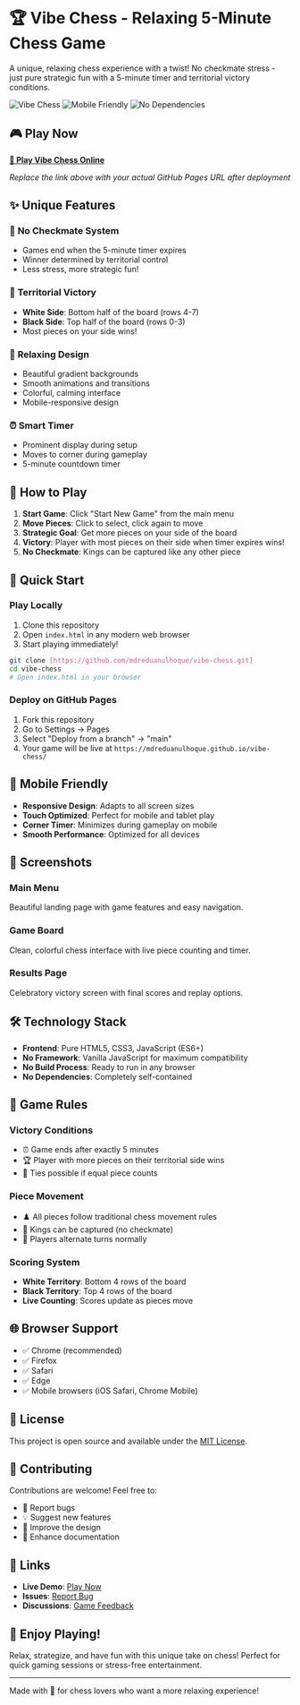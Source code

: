 # 🏆 Vibe Chess - Relaxing 5-Minute Chess Game

A unique, relaxing chess experience with a twist! No checkmate stress - just pure strategic fun with a 5-minute timer and territorial victory conditions.

![Vibe Chess](https://img.shields.io/badge/Game-Chess-blue) ![Mobile Friendly](https://img.shields.io/badge/Mobile-Friendly-green) ![No Dependencies](https://img.shields.io/badge/Dependencies-None-orange)

## 🎮 **Play Now**

**[🚀 Play Vibe Chess Online]([https://mdreduanulhoque.github.io/vibe-chess/])**

*Replace the link above with your actual GitHub Pages URL after deployment*

## ✨ **Unique Features**

### 🎯 **No Checkmate System**
- Games end when the 5-minute timer expires
- Winner determined by territorial control
- Less stress, more strategic fun!

### 🏁 **Territorial Victory**
- **White Side**: Bottom half of the board (rows 4-7)
- **Black Side**: Top half of the board (rows 0-3)
- Most pieces on your side wins!

### 🎨 **Relaxing Design**
- Beautiful gradient backgrounds
- Smooth animations and transitions
- Colorful, calming interface
- Mobile-responsive design

### ⏰ **Smart Timer**
- Prominent display during setup
- Moves to corner during gameplay
- 5-minute countdown timer

## 🎲 **How to Play**

1. **Start Game**: Click "Start New Game" from the main menu
2. **Move Pieces**: Click to select, click again to move
3. **Strategic Goal**: Get more pieces on your side of the board
4. **Victory**: Player with most pieces on their side when timer expires wins!
5. **No Checkmate**: Kings can be captured like any other piece

## 🚀 **Quick Start**

### Play Locally
1. Clone this repository
2. Open `index.html` in any modern web browser
3. Start playing immediately!

```bash
git clone [https://github.com/mdreduanulhoque/vibe-chess.git]
cd vibe-chess
# Open index.html in your browser
```

### Deploy on GitHub Pages
1. Fork this repository
2. Go to Settings → Pages
3. Select "Deploy from a branch" → "main"
4. Your game will be live at `https://mdreduanulhoque.github.io/vibe-chess/`

## 📱 **Mobile Friendly**

- **Responsive Design**: Adapts to all screen sizes
- **Touch Optimized**: Perfect for mobile and tablet play
- **Corner Timer**: Minimizes during gameplay on mobile
- **Smooth Performance**: Optimized for all devices

## 🎨 **Screenshots**

### Main Menu
Beautiful landing page with game features and easy navigation.

### Game Board
Clean, colorful chess interface with live piece counting and timer.

### Results Page
Celebratory victory screen with final scores and replay options.

## 🛠 **Technology Stack**

- **Frontend**: Pure HTML5, CSS3, JavaScript (ES6+)
- **No Framework**: Vanilla JavaScript for maximum compatibility
- **No Build Process**: Ready to run in any browser
- **No Dependencies**: Completely self-contained

## 🎯 **Game Rules**

### Victory Conditions
- ⏰ Game ends after exactly 5 minutes
- 🏆 Player with more pieces on their territorial side wins
- 🤝 Ties possible if equal piece counts

### Piece Movement
- ♟️ All pieces follow traditional chess movement rules
- 👑 Kings can be captured (no checkmate)
- 🔄 Players alternate turns normally

### Scoring System
- **White Territory**: Bottom 4 rows of the board
- **Black Territory**: Top 4 rows of the board
- **Live Counting**: Scores update as pieces move

## 🌐 **Browser Support**

- ✅ Chrome (recommended)
- ✅ Firefox
- ✅ Safari
- ✅ Edge
- ✅ Mobile browsers (iOS Safari, Chrome Mobile)

## 📄 **License**

This project is open source and available under the [MIT License](LICENSE).

## 🤝 **Contributing**

Contributions are welcome! Feel free to:

- 🐛 Report bugs
- 💡 Suggest new features
- 🎨 Improve the design
- 📝 Enhance documentation

## 🔗 **Links**

- **Live Demo**: [Play Now](https://mdreduanulhoque.github.io/vibe-chess/)
- **Issues**: [Report Bug](https://github.com/mdreduanulhoque/vibe-chess/issues)
- **Discussions**: [Game Feedback](https://github.com/mdreduanulhoque/vibe-chess/discussions)

## 🎊 **Enjoy Playing!**

Relax, strategize, and have fun with this unique take on chess! Perfect for quick gaming sessions or stress-free entertainment.

---


Made with 💜 for chess lovers who want a more relaxing experience!
